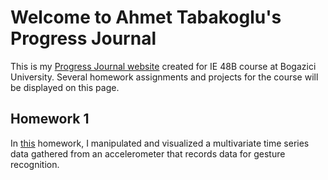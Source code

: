 # Welcome to Ahmet Tabakoglu's Progress Journal

This is my [Progress Journal website](https://bu-ie-48b.github.io/fall21-ahmettabakoglu/) created for IE 48B course at Bogazici University. Several homework assignments and projects for the course will be displayed on this page.

## Homework 1

In [this](.git/homeworks/hw1.html) homework, I manipulated and visualized a multivariate time series data gathered from an accelerometer that records data for gesture recognition.